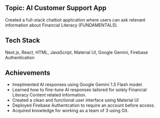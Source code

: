 ## Topic: AI Customer Support App

Created a full-stack chatbot application where users can ask relevant information about Financial Literacy (FUNDAMENTALS).

## Tech Stack

Next.js, React, HTML, JavaScript, Material UI, Google Gemini, Firebase Authentication

## Achievements

- Imeplmented AI responses using Google Gemini 1.5 Flash model.
- Learned how to fine-tune AI responses tailored for solely Financial Literacy Content related information.
- Created a clean and functional user interface using Material UI
- Deployed Firebase Authentcation to require an account before access.
- Acquired knowledge for working as a team of 3 using Git.
